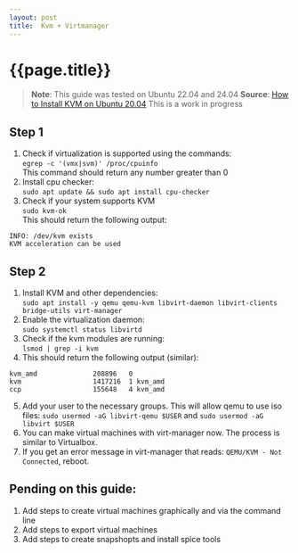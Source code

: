 ```yaml
---
layout: post
title:  Kvm + Virtmanager
---
```


# {{page.title}}

> **Note**: This guide was tested on Ubuntu 22.04 and 24.04
> **Source**: [How to Install KVM on Ubuntu 20.04](https://www.tecmint.com/install-kvm-on-ubuntu/)
> This is a work in progress

## Step 1
1. Check if virtualization is supported using the commands: <br> `egrep -c '(vmx|svm)' /proc/cpuinfo`<br>This command should return any number greater than 0
2. Install cpu checker: <br>`sudo apt update && sudo apt install cpu-checker`
3. Check if your system supports KVM <br>`sudo kvm-ok`<br> This should return the following output:
``` 
INFO: /dev/kvm exists
KVM acceleration can be used
```


## Step 2
1. Install KVM and other dependencies: <br>`sudo apt install -y qemu qemu-kvm libvirt-daemon libvirt-clients bridge-utils virt-manager`
2. Enable the virtualization daemon: <br>`sudo systemctl status libvirtd`
3. Check if the kvm modules are running: <br>`lsmod | grep -i kvm`
4. This should return the following output (similar):
```
kvm_amd              208896   0
kvm                  1417216  1 kvm_amd
ccp                  155648   4 kvm_amd
```
5. Add your user to the necessary groups. This will allow qemu to use iso files: `sudo usermod -aG libvirt-qemu $USER` and `sudo usermod -aG libvirt $USER`
6. You can make virtual machines with virt-manager now. The process is similar to Virtualbox. 
7. If you get an error message in virt-manager that reads: `QEMU/KVM - Not Connected`, reboot. 

## Pending on this guide:
1. Add steps to create virtual machines graphically and via the command line
2. Add steps to export virtual machines
3. Add steps to create snapshopts and install spice tools